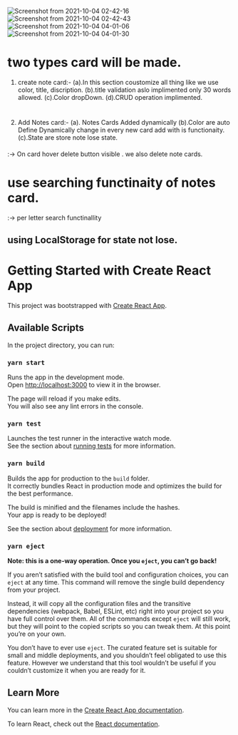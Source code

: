 <!--OutLook of Project  -->

![Screenshot from 2021-10-04 02-42-16](https://user-images.githubusercontent.com/53007019/135773415-961d0129-75b4-4b7c-bcbd-6030bfe6a310.png)
![Screenshot from 2021-10-04 02-42-43](https://user-images.githubusercontent.com/53007019/135773421-327dab3b-dbb8-4371-b067-c063d4fc2749.png)
![Screenshot from 2021-10-04 04-01-06](https://user-images.githubusercontent.com/53007019/135773583-d4fbbce6-e3da-496b-8ec4-a5294ae062aa.png)
![Screenshot from 2021-10-04 04-01-30](https://user-images.githubusercontent.com/53007019/135773585-395103d3-5bbe-4f23-9d48-6f0a5a9a4d46.png)


<!-- note-App -->

# two types card will be made.
1. create note card:-
(a).In this section coustomize all thing like we use color, title, discription.
(b).title validation aslo implimented only 30 words allowed.
(c).Color dropDown.
(d).CRUD operation implimented.
#
2. Add Notes card:-
(a). Notes Cards Added dynamically
(b).Color are auto Define Dynamically change in every new card add with is functionaity.
(c).State are store note lose state.

####
:-> On card hover delete button visible . we also delete note cards.

# use searching functinaity of notes card.
:-> per letter search functinallity

## using LocalStorage for state not lose.


# Getting Started with Create React App

This project was bootstrapped with [Create React App](https://github.com/facebook/create-react-app).

## Available Scripts

In the project directory, you can run:

### `yarn start`

Runs the app in the development mode.\
Open [http://localhost:3000](http://localhost:3000) to view it in the browser.

The page will reload if you make edits.\
You will also see any lint errors in the console.

### `yarn test`

Launches the test runner in the interactive watch mode.\
See the section about [running tests](https://facebook.github.io/create-react-app/docs/running-tests) for more information.

### `yarn build`

Builds the app for production to the `build` folder.\
It correctly bundles React in production mode and optimizes the build for the best performance.

The build is minified and the filenames include the hashes.\
Your app is ready to be deployed!

See the section about [deployment](https://facebook.github.io/create-react-app/docs/deployment) for more information.

### `yarn eject`

**Note: this is a one-way operation. Once you `eject`, you can’t go back!**

If you aren’t satisfied with the build tool and configuration choices, you can `eject` at any time. This command will remove the single build dependency from your project.

Instead, it will copy all the configuration files and the transitive dependencies (webpack, Babel, ESLint, etc) right into your project so you have full control over them. All of the commands except `eject` will still work, but they will point to the copied scripts so you can tweak them. At this point you’re on your own.

You don’t have to ever use `eject`. The curated feature set is suitable for small and middle deployments, and you shouldn’t feel obligated to use this feature. However we understand that this tool wouldn’t be useful if you couldn’t customize it when you are ready for it.

## Learn More

You can learn more in the [Create React App documentation](https://facebook.github.io/create-react-app/docs/getting-started).

To learn React, check out the [React documentation](https://reactjs.org/).
